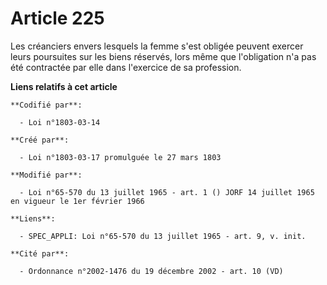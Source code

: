 # Article 225

Les créanciers envers lesquels la femme s'est obligée peuvent exercer leurs poursuites sur les biens réservés, lors même que
l'obligation n'a pas été contractée par elle dans l'exercice de sa profession.

**Liens relatifs à cet article**

	**Codifié par**:

	  - Loi n°1803-03-14

	**Créé par**:

	  - Loi n°1803-03-17 promulguée le 27 mars 1803

	**Modifié par**:

	  - Loi n°65-570 du 13 juillet 1965 - art. 1 () JORF 14 juillet 1965 en vigueur le 1er février 1966

	**Liens**:

	  - SPEC_APPLI: Loi n°65-570 du 13 juillet 1965 - art. 9, v. init.

	**Cité par**:

	  - Ordonnance n°2002-1476 du 19 décembre 2002 - art. 10 (VD)
